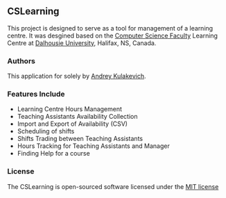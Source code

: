 ## CSLearning

This project is designed to serve as a tool for management of a learning centre. It was desgined based on the [Computer Science Faculty](cs.dal.ca) Learning Centre at [Dalhousie University](dal.ca), Halifax, NS, Canada.

### Authors
This application for solely by [Andrey Kulakevich](ca.linkedin.com/in/andreykulakevich).

### Features Include
* Learning Centre Hours Management
* Teaching Assistants Availability Collection
* Import and Export of Availability (CSV)
* Scheduling of shifts
* Shifts Trading between Teaching Assistants
* Hours Tracking for Teaching Assistants and Manager
* Finding Help for a course

### License

The CSLearning is open-sourced software licensed under the [MIT license](http://opensource.org/licenses/MIT)
